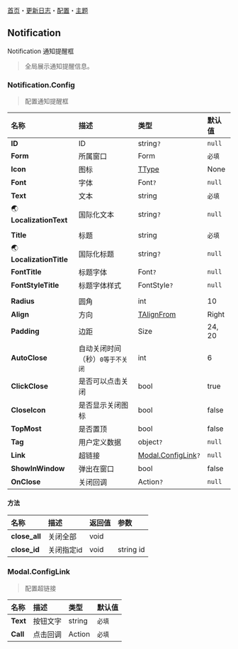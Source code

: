 ﻿[首页](../Home.md)・[更新日志](../UpdateLog.md)・[配置](../Config.md)・[主题](../Theme.md)

## Notification

Notification 通知提醒框

> 全局展示通知提醒信息。

### Notification.Config

> 配置通知提醒框

名称 | 描述 | 类型 | 默认值 |
:--|:--|:--|:--|
**ID** | ID | string`?` | `null` |
**Form** | 所属窗口 | Form | `必填` |
**Icon** | 图标 | [TType](Enum.md#ttype) | None |
**Font** | 字体 | Font`?` | `null` |
**Text** | 文本 | string | `必填` |
🌏 **LocalizationText** | 国际化文本 | string`?` | `null` |
|||||
**Title** | 标题 | string | `必填` |
🌏 **LocalizationTitle** | 国际化标题 | string`?` | `null` |
**FontTitle** | 标题字体 | Font`?` | `null` |
**FontStyleTitle** | 标题字体样式 | FontStyle`?` | `null` |
|||||
**Radius** | 圆角 | int | 10 |
**Align** | 方向 | [TAlignFrom](Enum.md#talignfrom) | Right |
**Padding** | 边距 | Size | 24, 20 |
**AutoClose** | 自动关闭时间（秒）`0等于不关闭` | int | 6 |
**ClickClose** | 是否可以点击关闭 | bool | true |
**CloseIcon** | 是否显示关闭图标 | bool | false |
**TopMost** | 是否置顶 | bool | false |
**Tag** | 用户定义数据 | object`?` | `null` |
**Link** | 超链接 | [Modal.ConfigLink](#modal.configlink)`?` | `null` |
**ShowInWindow** | 弹出在窗口 | bool | false |
**OnClose** | 关闭回调 | Action`?` | `null` |

#### 方法

名称 | 描述 | 返回值 | 参数 |
:--|:--|:--|:--|
**close_all** | 关闭全部 | void | |
**close_id** | 关闭指定id | void | string id |

### Modal.ConfigLink

> 配置超链接

名称 | 描述 | 类型 | 默认值 |
:--|:--|:--|:--|
**Text** | 按钮文字 | string | `必填` |
**Call** | 点击回调 | Action | `必填` |